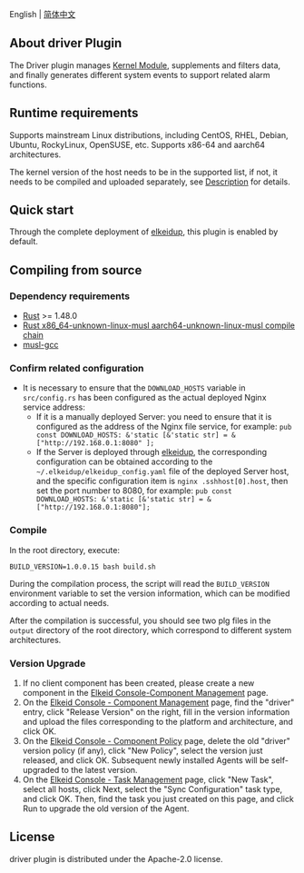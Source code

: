 English | [简体中文](README-zh_CN.md)
## About driver Plugin
The Driver plugin manages [Kernel Module](../../driver/README.md), supplements and filters data, and finally generates different system events to support related alarm functions.
## Runtime requirements
Supports mainstream Linux distributions, including CentOS, RHEL, Debian, Ubuntu, RockyLinux, OpenSUSE, etc. Supports x86-64 and aarch64 architectures.

The kernel version of the host needs to be in the supported list, if not, it needs to be compiled and uploaded separately, see [Description](../../elkeidup/README.md#agent-install-remark) for details.
## Quick start
Through the complete deployment of [elkeidup](../../elkeidup/README.md), this plugin is enabled by default.
## Compiling from source
### Dependency requirements
* [Rust](https://www.rust-lang.org) >= 1.48.0
* [Rust x86_64-unknown-linux-musl aarch64-unknown-linux-musl  compile chain](https://doc.bccnsoft.com/docs/rust-1.36.0-docs-html/edition-guide/rust-2018/platform-and-target-support/musl-support-for-fully-static-binaries.html)
* [musl-gcc](https://command-not-found.com/musl-gcc)
### Confirm related configuration
* It is necessary to ensure that the `DOWNLOAD_HOSTS` variable in `src/config.rs` has been configured as the actual deployed Nginx service address:
     * If it is a manually deployed Server: you need to ensure that it is configured as the address of the Nginx file service, for example: `pub const DOWNLOAD_HOSTS: &'static [&'static str] = &["http://192.168.0.1:8080" ];`
     * If the Server is deployed through [elkeidup](../../elkeidup/README.md), the corresponding configuration can be obtained according to the `~/.elkeidup/elkeidup_config.yaml` file of the deployed Server host, and the specific configuration item is `nginx .sshhost[0].host`, then set the port number to 8080, for example: `pub const DOWNLOAD_HOSTS: &'static [&'static str] = &["http://192.168.0.1:8080"];`
### Compile
In the root directory, execute:
```
BUILD_VERSION=1.0.0.15 bash build.sh
```
During the compilation process, the script will read the `BUILD_VERSION` environment variable to set the version information, which can be modified according to actual needs.

After the compilation is successful, you should see two plg files in the `output` directory of the root directory, which correspond to different system architectures.
### Version Upgrade
1. If no client component has been created, please create a new component in the [Elkeid Console-Component Management]() page.
2. On the [Elkeid Console - Component Management]() page, find the "driver" entry, click "Release Version" on the right, fill in the version information and upload the files corresponding to the platform and architecture, and click OK.
3. On the [Elkeid Console - Component Policy]() page, delete the old "driver" version policy (if any), click "New Policy", select the version just released, and click OK. Subsequent newly installed Agents will be self-upgraded to the latest version.
4. On the [Elkeid Console - Task Management]() page, click "New Task", select all hosts, click Next, select the "Sync Configuration" task type, and click OK. Then, find the task you just created on this page, and click Run to upgrade the old version of the Agent.
## License
driver plugin is distributed under the Apache-2.0 license.